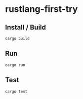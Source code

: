 # rustlang-first-try

## Install / Build

```shell
cargo build
```

## Run

```shell
cargo run
```

## Test

```shell
cargo test
```
